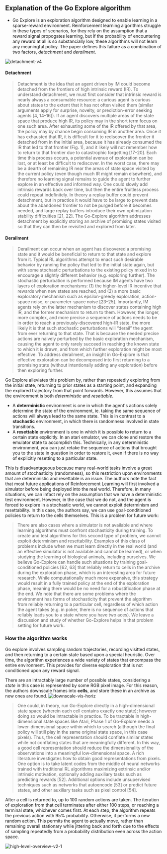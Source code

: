 ## Explanation of the Go Explore algorithm

* Go Explore is an exploration algorithm designed to enable learning in a sparse-reward environment. Reinforcement learning algorithms struggle in these types of scenarios, for they rely on the assumption that a reward signal propogates learning, but if the probability of encountering any reward at all is so substancially low, these algorithms will not learn any meaningful policy. The paper defines this failure as a combination of two factors, *detachment* and *derailment*.

<img src="https://i.ibb.co/HHcrg30/detachment-v4.png" alt="detachment-v4" border="0" style="display:block;margin-left:auto;margin-right:auto;">
  
#### Detachment
> Detachment is the idea that an agent driven by IM could become detached from the frontiers of
> high intrinsic reward (IR). To understand detachment, we must first consider that intrinsic reward
> is nearly always a consumable resource: a curious agent is curious about states to the extent that it
> has not often visited them (similar arguments apply for surprise, novelty, or prediction-error seeking
> agents [4, 14–16]). If an agent discovers multiple areas of the state space that produce high IR, its
> policy may in the short term focus on one such area. After exhausting some of the IR offered by that
> area, the policy may by chance begin consuming IR in another area. Once it has exhausted that IR, it
> is difficult for it to rediscover the frontier it detached from in the initial area, because it has already
> consumed the IR that led to that frontier (Fig. 1), and it likely will not remember how to return to
> that frontier due to catastrophic forgetting [17–20]. Each time this process occurs, a potential avenue
> of exploration can be lost, or at least be difficult to rediscover. In the worst case, there may be a
> dearth of remaining IR near the areas of state space visited by the current policy (even though much
> IR might remain elsewhere), and therefore no learning signal remains to guide the agent to further
> explore in an effective and informed way. One could slowly add intrinsic rewards back over time,
> but then the entire fruitless process could repeat indefinitely. In theory a replay buffer could prevent
> detachment, but in practice it would have to be large to prevent data about the abandoned frontier to
> not be purged before it becomes needed, and large replay buffers introduce their own optimization
> stability difficulties [21, 22]. The Go-Explore algorithm addresses detachment by explicitly storing
> an archive of promising states visited so that they can then be revisited and explored from later.

#### Derailment
> Derailment can occur when an agent has discovered a promising state and it would be beneficial
> to return to that state and explore from it. Typical RL algorithms attempt to enact such desirable
> behavior by running the policy that led to the initial state again, but with some stochastic perturbations
> to the existing policy mixed in to encourage a slightly different behavior (e.g. exploring further). The
> stochastic perturbation is performed because IM agents have two layers of exploration mechanisms:
> (1) the higher-level IR incentive that rewards when new states are reached, and (2) a more basic
> exploratory mechanism such as epsilon-greedy exploration, action-space noise, or parameter-space
> noise [23–25]. Importantly, IM agents rely on the latter mechanism to discover states containing
> high IR, and the former mechanism to return to them. However, the longer, more complex, and more
> precise a sequence of actions needs to be in order to reach a previously-discovered high-IR state,
> the more likely it is that such stochastic perturbations will “derail” the agent from ever returning to
> that state. That is because the needed precise actions are naively perturbed by the basic exploration
> mechanism, causing the agent to only rarely succeed in reaching the known state to which it is drawn,
> and from which further exploration might be most effective. To address derailment, an insight in
> Go-Explore is that effective exploration can be decomposed into first returning to a promising state
> (without intentionally adding any exploration) before then exploring further.

Go Explore alleviates this problem by, rather than repeatedly exploring from the initial state, returning to prior states as a starting point, and expanding the explored trajectory from that point forwards. However, this assumes that the environment is both *deterministic* and *resettable*.

* A **deterministic** environment is one in which the agent's actions solely determine the state of the environment, ie. taking the same sequence of actions will always lead to the same state. This is in contrast to a **stochastic** environment, in which there is randomness involved in state transitions.
* A **resettable** environment is one in which it is possible to return to a certain state explicitly. In an atari emulator, we can clone and restore the emulator state to accomplish this. Technically, in any deterministic environment, you can just retake the sequence of actions that brought you to the state in question in order to restore it, even if there is no way of explicitly resetting to a particular state.

This is disadvantageous because many real-world tasks involve a great amount of stochasticity (randomness), so this restriction upon environments that are deterministic and resettable is an issue. The authors note the fact that most future applications of Reinforcement Learning will first involved a simulator before being deployed into the real world. Therefore, in many situations, we can infact rely on the assumption that we have a deterministic test environment. However, in the case that we do not, and the agent is forced to explore in a stochastic world, we cannot exploit determinism and resettability. In this case, the authors say, we can use goal-conditioned policies to return to the cells themselves. This is a problem for future work:

> There are also cases where a simulator is not available and where learning algorithms must confront
> stochasticity during training. To create and test algorithms for this second type of problem, we cannot
> exploit determinism and resettability. Examples of this class of problems include when we must
> learn directly in the real world (and an effective simulator is not available and cannot be learned),
> or when studying the learning of biological animals, including ourselves. We believe Go-Explore
> can handle such situations by training goal-conditioned policies [62, 63] that reliably return to cells
> in the archive during the exploration phase, which is an interesting area for future research. While
> computationally much more expensive, this strategy would result in a fully trained policy at the end
> of the exploration phase, meaning there would be no need for a robustification phase at the end. We
> note that there are some problems where the environment has forms of stochasticity that prevent the
> algorithm from reliably returning to a particular cell, regardless of which action the agent takes (e.g.
> in poker, there is no sequence of actions that reliably leads you to a state where you have two aces).
> We leave a discussion and study of whether Go-Explore helps in that problem setting for future work.

### How the algorithm works
Go explore involves sampling random trajectories, recording visitted states, and then returning to a certain state based upon a special heuristic. Over time, the algorithm experiences a wide variety of states that encompass the entire environment. This provides for diverse exploration that is not conditioned upon any reward signal.

There are an intractably large number of possible states, considering a *state* in this case is represented by some RGB pixel image. For this reason, the authors downscale frames into **cells**, and store these in an archive as new ones are found.
<img src="https://i.ibb.co/dWnMyyr/downscale-vis-horiz.png" alt="downscale-vis-horiz" border="0">

> One could, in theory, run Go-Explore directly in a high-dimensional state space (wherein each cell
> contains exactly one state); however doing so would be intractable in practice. To be tractable in
> high-dimensional state spaces like Atari, Phase 1 of Go-Explore needs a lower-dimensional space
> within which to search (although the final policy will still play in the same original state space, in this
> case pixels). Thus, the cell representation should conflate similar states while not conflating states
> that are meaningfully different.
> In this way, a good cell representation should reduce the dimensionality of the observations into a
> meaningful low-dimensional space. A rich literature investigates how to obtain good representations
> from pixels. One option is to take latent codes from the middle of neural networks trained with
> traditional RL algorithms maximizing extrinsic and/or intrinsic motivation, optionally adding auxiliary
> tasks such as predicting rewards [52]. Additional options include unsupervised techniques such
> as networks that autoencode [53] or predict future states, and other auxiliary tasks such as pixel
> control [54].

After a cell is returned to, up to 100 random actions are taken. The iteration of exploration from that cell terminates after either 100 steps, or reaching a terminal state, whichever comes first. At each step, the algorithm repeats the previous action with 95% probability. Otherwise, it performs a new random action. This permits the agent to actually move, rather than remaining overall stationary while jittering back and forth due to the effects of sampling repeatedly from a probability distribution even across the action space.

<img src="https://i.ibb.co/9hGb4Zt/high-level-overview-v2-1.jpg" alt="high-level-overview-v2-1" border="0">
